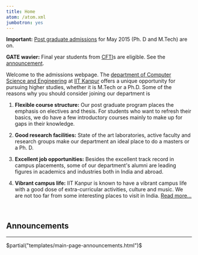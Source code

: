 ```yaml
---
title: Home
atom: /atom.xml
jumbotron: yes
---
```


<div class="alert alert-danger">

**Important:** [Post graduate admissions][may2015-ann] for May 2015
  (Ph. D and M.Tech) are on.


**GATE wavier:** Final year students from [CFTI]s are eligible. See the
[announcement][direct-phd].

</div>


Welcome to the admissions webpage. The
[department of Computer Science and Engineering][cse] at
[IIT Kanpur][iitk] offers a unique opportunity for pursuing higher
studies, whether it is M.Tech or a Ph.D. Some of the reasons why you
should consider joining our department is

1. **Flexible course structure:** Our post graduate program places the
  emphasis on electives and thesis. For students who want to refresh
  their basics, we do have a few introductory courses mainly to make up
  for gaps in their knowledge.

2. **Good research facilities:** State of the art laboratories, active
   faculty and research groups make our department an ideal place to
   do a masters or a Ph. D.

3. **Excellent job opportunities:** Besides the excellent track record
   in campus placements, some of our department's alumni are leading
   figures in academics and industries both in India and abroad.

4. **Vibrant campus life:** IIT Kanpur is known to have a vibrant
   campus life with a good dose of extra-curricular activities, culture
   and music. We are not too far from some interesting places to visit in
   India. <a class="btn btn-default pull-right" href="/why/">
   Read more...</a>

<br/>


## Announcements

<hr/>

$partial("templates/main-page-announcements.html")$


[ann]: </announcements.html> "Read all $announcecount$"
[doaa]: <http://www.iitk.ac.in/doaa/DOAA/admissions.html>
[dec2014]: <http://www.iitk.ac.in/doaa/DOAA/admission2014_2.htm>
[may2015-ann]: </announcements/2015-03-19-PG-admissions-May-2015/>
[cse]: <http://cse.iitk.ac.in/>
[iitk]: <http://www.iitk.ac.in/>
[direct-phd]: </announcements/2014-09-29-Direct-Admission-without-GATE/>
[cfti]: <http://mhrd.gov.in/technical-education-1>
